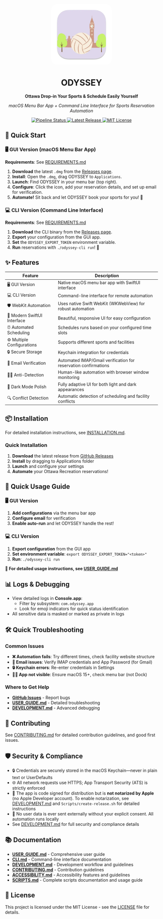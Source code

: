 <div align="center">
  <img src="Sources/Resources/Assets.xcassets/AppIcon.appiconset/icon_512x512.png" alt="ODYSSEY Logo" width="200" style="border-radius: 20px;">
  <h1>ODYSSEY</h1>
  <p><strong>Ottawa Drop-in Your Sports & Schedule Easily Yourself</strong></p>
  <p><em>macOS Menu Bar App + Command Line Interface for Sports Reservation Automation</em></p>
  <p>
    <a href="https://github.com/Amet13/ODYSSEY/actions/workflows/pipeline.yml">
<img src="https://github.com/Amet13/ODYSSEY/actions/workflows/pipeline.yml/badge.svg" alt="Pipeline Status">
    </a>
    <a href="https://github.com/Amet13/ODYSSEY/releases">
      <img src="https://img.shields.io/github/v/release/Amet13/ODYSSEY?label=version" alt="Latest Release">
    </a>
    <a href="https://github.com/Amet13/ODYSSEY/blob/main/LICENSE">
      <img src="https://img.shields.io/badge/License-MIT-green" alt="MIT License">
    </a>
  </p>
</div>

## 🚀 Quick Start

### 🖥️ GUI Version (macOS Menu Bar App)

**Requirements**: See [REQUIREMENTS.md](Documentation/REQUIREMENTS.md)

1. **Download** the latest `.dmg` from the [Releases page](https://github.com/Amet13/ODYSSEY/releases).
2. **Install**: Open the `.dmg`, drag ODYSSEY to `Applications`.
3. **Launch**: Find ODYSSEY in your menu bar (top right).
4. **Configure**: Click the icon, add your reservation details, and set up email for verification.
5. **Automate!** Sit back and let ODYSSEY book your sports for you! 🎉

### 💻 CLI Version (Command Line Interface)

**Requirements**: See [REQUIREMENTS.md](Documentation/REQUIREMENTS.md)

1. **Download** the CLI binary from the [Releases page](https://github.com/Amet13/ODYSSEY/releases).
2. **Export** your configuration from the GUI app.
3. **Set** the `ODYSSEY_EXPORT_TOKEN` environment variable.
4. **Run** reservations with `./odyssey-cli run`! 🚀

## ✨ Features

| Feature                     | Description                                                     |
| --------------------------- | --------------------------------------------------------------- |
| 🖥️ GUI Version              | Native macOS menu bar app with SwiftUI interface                |
| 💻 CLI Version              | Command-line interface for remote automation                    |
| 🛡️ WebKit Automation        | Uses native Swift WebKit (WKWebView) for robust automation      |
| 🎨 Modern SwiftUI Interface | Beautiful, responsive UI for easy configuration                 |
| ⏰ Automated Scheduling     | Schedules runs based on your configured time slots              |
| ⚙️ Multiple Configurations  | Supports different sports and facilities                        |
| 🔒 Secure Storage           | Keychain integration for credentials                            |
| 📧 Email Verification       | Automated IMAP/Gmail verification for reservation confirmations |
| 🕵️‍♂️ Anti-Detection           | Human-like automation with browser window monitoring            |
| 🎨 Dark Mode Polish         | Fully adaptive UI for both light and dark appearances           |
| 🔍 Conflict Detection       | Automatic detection of scheduling and facility conflicts        |

## 📦 Installation

For detailed installation instructions, see [INSTALLATION.md](Documentation/INSTALLATION.md).

### Quick Installation

1. **Download** the latest release from [GitHub Releases](https://github.com/Amet13/ODYSSEY/releases)
2. **Install** by dragging to Applications folder
3. **Launch** and configure your settings
4. **Automate** your Ottawa Recreation reservations!

## 🎯 Quick Usage Guide

### 🖥️ GUI Version

1. **Add configurations** via the menu bar app
2. **Configure email** for verification
3. **Enable auto-run** and let ODYSSEY handle the rest!

### 💻 CLI Version

1. **Export configuration** from the GUI app
2. **Set environment variable**: `export ODYSSEY_EXPORT_TOKEN="<token>"`
3. **Run**: `./odyssey-cli run`

**📖 For detailed usage instructions, see [USER_GUIDE.md](Documentation/USER_GUIDE.md)**

## 📊 Logs & Debugging

- View detailed logs in **Console.app**:
  - Filter by subsystem: `com.odyssey.app`
  - Look for emoji indicators for quick status identification
- All sensitive data is masked or marked as private in logs

## 🛠️ Quick Troubleshooting

### Common Issues

- **❌ Automation fails**: Try different times, check facility website structure
- **📧 Email issues**: Verify IMAP credentials and App Password (for Gmail)
- **🔒 Keychain errors**: Re-enter credentials in Settings
- **🕵️‍♂️ App not visible**: Ensure macOS 15+, check menu bar (not Dock)

### Where to Get Help

- **[GitHub Issues](https://github.com/Amet13/ODYSSEY/issues)** - Report bugs
- **[USER_GUIDE.md](Documentation/USER_GUIDE.md)** - Detailed troubleshooting
- **[DEVELOPMENT.md](Documentation/DEVELOPMENT.md)** - Advanced debugging

## 🤝 Contributing

See [CONTRIBUTING.md](Documentation/CONTRIBUTING.md) for detailed contribution guidelines, and good first issues.

## 🛡️ Security & Compliance

- 🔒 Credentials are securely stored in the macOS Keychain—never in plain text or UserDefaults
- 🌐 All network requests use HTTPS; App Transport Security (ATS) is strictly enforced
- 📝 The app is code signed for distribution but is **not notarized by Apple** (no Apple Developer account). To enable notarization, see [DEVELOPMENT.md](Documentation/DEVELOPMENT.md) and `Scripts/create-release.sh` for detailed instructions
- 🚫 No user data is ever sent externally without your explicit consent. All automation runs locally
- See [DEVELOPMENT.md](Documentation/DEVELOPMENT.md) for full security and compliance details

## 📚 Documentation

- **[USER_GUIDE.md](Documentation/USER_GUIDE.md)** - Comprehensive user guide
- **[CLI.md](Documentation/CLI.md)** - Command-line interface documentation
- **[DEVELOPMENT.md](Documentation/DEVELOPMENT.md)** - Development workflow and guidelines
- **[CONTRIBUTING.md](Documentation/CONTRIBUTING.md)** - Contribution guidelines
- **[ACCESSIBILITY.md](Documentation/ACCESSIBILITY.md)** - Accessibility features and guidelines
- **[SCRIPTS.md](Documentation/SCRIPTS.md)** - Complete scripts documentation and usage guide

## 📄 License

This project is licensed under the MIT License - see the [LICENSE](LICENSE) file for details.
